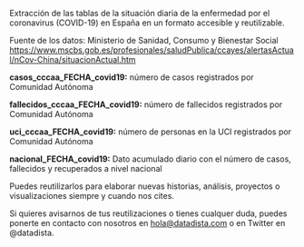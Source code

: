 Extracción de las tablas de la situación diaria de la enfermedad por el coronavirus (COVID-19) en España en un formato accesible y reutilizable.

Fuente de los datos: Ministerio de Sanidad, Consumo y Bienestar Social https://www.mscbs.gob.es/profesionales/saludPublica/ccayes/alertasActual/nCov-China/situacionActual.htm

**casos_cccaa_FECHA_covid19:** número de casos registrados por Comunidad Autónoma

**fallecidos_cccaa_FECHA_covid19:** número de fallecidos registrados por Comunidad Autónoma

**uci_cccaa_FECHA_covid19:** número de personas en la UCI registrados por Comunidad Autónoma

**nacional_FECHA_covid19:** Dato acumulado diario con el número de casos, fallecidos y recuperados a nivel nacional

Puedes reutilizarlos para elaborar nuevas historias, análisis, proyectos o visualizaciones siempre y cuando nos cites.

Si quieres avisarnos de tus reutilizaciones o tienes cualquer duda, puedes ponerte en contacto con nosotros en hola@datadista.com o en Twitter en @datadista.
